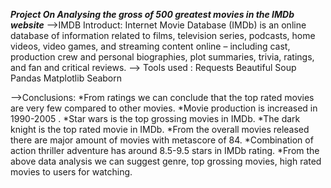 *****Project On Analysing the gross of 500 greatest movies in the IMDb website*****
-->IMDB Introduct: Internet Movie Database (IMDb) is an online database of information related to films, television series, podcasts,
home  videos, video games, and streaming content online – including cast, production crew and personal biographies, plot  summaries, trivia, ratings,
and fan and critical reviews.
--> Tools used : Requests
Beautiful Soup
Pandas
Matplotlib
Seaborn


-->Conclusions:
*From ratings we can conclude that the top rated movies are very few compared to other movies.
*Movie production is increased in 1990-2005 .
*Star wars is the top grossing movies in IMDb.
*The dark knight is the top rated movie in IMDb.
*From the overall movies released there are major amount of movies with metascore of 84.
*Combination of action thriller adventure has around 8.5-9.5 stars in IMDb rating.
*From the above data analysis we can suggest genre, top grossing movies, high rated movies to users for watching.


